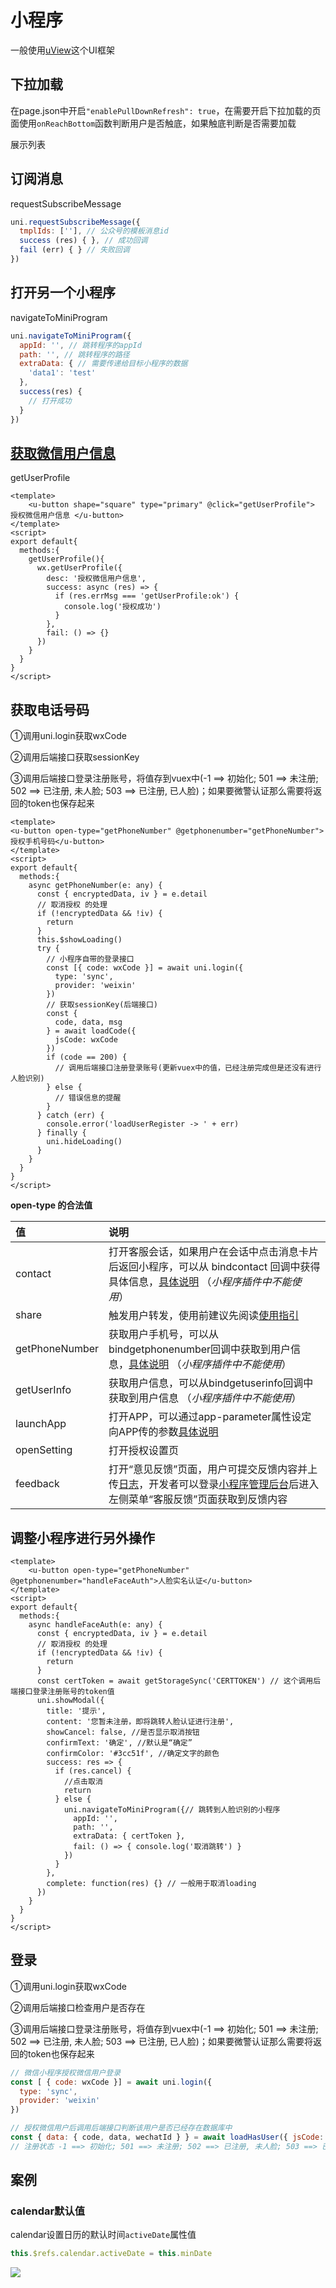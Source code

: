 # 小程序

一般使用[uView](https://www.uviewui.com/components/intro.html)这个UI框架



## 下拉加载

在page.json中开启`"enablePullDownRefresh": true`，在需要开启下拉加载的页面使用`onReachBottom`函数判断用户是否触底，如果触底判断是否需要加载



展示列表



## 订阅消息

requestSubscribeMessage

```js
uni.requestSubscribeMessage({
  tmplIds: [''], // 公众号的模板消息id
  success (res) { }, // 成功回调
  fail (err) { } // 失败回调
})
```



## 打开另一个小程序

navigateToMiniProgram

```js
uni.navigateToMiniProgram({
  appId: '', // 跳转程序的appId
  path: '', // 跳转程序的路径
  extraData: { // 需要传递给目标小程序的数据
    'data1': 'test'
  },
  success(res) {
    // 打开成功
  }
})
```



## [获取微信用户信息](https://uniapp.dcloud.io/api/plugins/login?id=getuserprofile)

getUserProfile

```vue
<template>
	<u-button shape="square" type="primary" @click="getUserProfile"> 授权微信用户信息 </u-button>
</template>
<script>
export default{
  methods:{
    getUserProfile(){
      wx.getUserProfile({
        desc: '授权微信用户信息',
        success: async (res) => {
          if (res.errMsg === 'getUserProfile:ok') {
            console.log('授权成功')
          }
        },
        fail: () => {}
      })
    }
  }
}
</script>
```



## 获取电话号码

①调用uni.login获取wxCode

②调用后端接口获取sessionKey

③调用后端接口登录注册账号，将值存到vuex中(-1 ==> 初始化; 501 ==> 未注册; 502 ==> 已注册, 未人脸; 503 ==> 已注册, 已人脸)；如果要微警认证那么需要将返回的token也保存起来

```vue
<template>
<u-button open-type="getPhoneNumber" @getphonenumber="getPhoneNumber">授权手机号码</u-button>
</template>
<script>
export default{
  methods:{
    async getPhoneNumber(e: any) {
      const { encryptedData, iv } = e.detail
      // 取消授权 的处理
      if (!encryptedData && !iv) {
        return
      }
      this.$showLoading()
      try {
        // 小程序自带的登录接口
        const [{ code: wxCode }] = await uni.login({
          type: 'sync',
          provider: 'weixin'
        })
        // 获取sessionKey(后端接口)
        const {
          code, data, msg
        } = await loadCode({
          jsCode: wxCode
        })
        if (code == 200) {
          // 调用后端接口注册登录账号(更新vuex中的值，已经注册完成但是还没有进行人脸识别)
        } else {
          // 错误信息的提醒
        }
      } catch (err) {
        console.error('loadUserRegister -> ' + err)
      } finally {
        uni.hideLoading()
      }
    }
  }
}
</script>
```

**open-type 的合法值**

| 值             | 说明                                                         |
| :------------- | :----------------------------------------------------------- |
| contact        | 打开客服会话，如果用户在会话中点击消息卡片后返回小程序，可以从 bindcontact 回调中获得具体信息，[具体说明](https://developers.weixin.qq.com/miniprogram/dev/framework/open-ability/customer-message/customer-message.html) （*小程序插件中不能使用*） |
| share          | 触发用户转发，使用前建议先阅读[使用指引](https://developers.weixin.qq.com/miniprogram/dev/framework/open-ability/share.html#使用指引) |
| getPhoneNumber | 获取用户手机号，可以从bindgetphonenumber回调中获取到用户信息，[具体说明](https://developers.weixin.qq.com/miniprogram/dev/framework/open-ability/getPhoneNumber.html) （*小程序插件中不能使用*） |
| getUserInfo    | 获取用户信息，可以从bindgetuserinfo回调中获取到用户信息 （*小程序插件中不能使用*） |
| launchApp      | 打开APP，可以通过app-parameter属性设定向APP传的参数[具体说明](https://developers.weixin.qq.com/miniprogram/dev/framework/open-ability/launchApp.html) |
| openSetting    | 打开授权设置页                                               |
| feedback       | 打开“意见反馈”页面，用户可提交反馈内容并上传[日志](https://developers.weixin.qq.com/miniprogram/dev/api/base/debug/wx.getLogManager.html)，开发者可以登录[小程序管理后台](https://mp.weixin.qq.com/)后进入左侧菜单“客服反馈”页面获取到反馈内容 |



## 调整小程序进行另外操作

```vue
<template>
	<u-button open-type="getPhoneNumber" @getphonenumber="handleFaceAuth">人脸实名认证</u-button>
</template>
<script>
export default{
  methods:{
    async handleFaceAuth(e: any) {
      const { encryptedData, iv } = e.detail
      // 取消授权 的处理
      if (!encryptedData && !iv) {
        return
      }
      const certToken = await getStorageSync('CERTTOKEN') // 这个调用后端接口登录注册账号的token值
      uni.showModal({
        title: '提示',
        content: '您暂未注册，即将跳转人脸认证进行注册',
        showCancel: false, //是否显示取消按钮
        confirmText: '确定', //默认是“确定”
        confirmColor: '#3cc51f', //确定文字的颜色
        success: res => {
          if (res.cancel) {
            //点击取消
            return
          } else {
            uni.navigateToMiniProgram({// 跳转到人脸识别的小程序
              appId: '',
              path: '',
              extraData: { certToken },
              fail: () => { console.log('取消跳转') }
            })
          }
        },
        complete: function(res) {} // 一般用于取消loading
      })
    }
  }
}
</script>
```





## 登录

①调用uni.login获取wxCode

②调用后端接口检查用户是否存在

③调用后端接口登录注册账号，将值存到vuex中(-1 ==> 初始化; 501 ==> 未注册; 502 ==> 已注册, 未人脸; 503 ==> 已注册, 已人脸)；如果要微警认证那么需要将返回的token也保存起来

```js
// 微信小程序授权微信用户登录
const [ { code: wxCode }] = await uni.login({
  type: 'sync',
  provider: 'weixin'
})

// 授权微信用户后调用后端接口判断该用户是否已经存在数据库中
const { data: { code, data, wechatId } } = await loadHasUser({ jsCode: wxCode })
// 注册状态 -1 ==> 初始化; 501 ==> 未注册; 502 ==> 已注册, 未人脸; 503 ==> 已注册, 已人脸
```





## 案例

### calendar默认值

calendar设置日历的默认时间`activeDate`属性值

```js
this.$refs.calendar.activeDate = this.minDate
```

![](https://i.bmp.ovh/imgs/2021/10/d8596b511a32046e.png)

